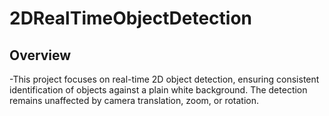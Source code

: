 # 2DRealTimeObjectDetection

  ## Overview
  -This project focuses on real-time 2D object detection, ensuring consistent identification of objects against a plain white background. The detection remains unaffected by camera translation, zoom, or rotation.
